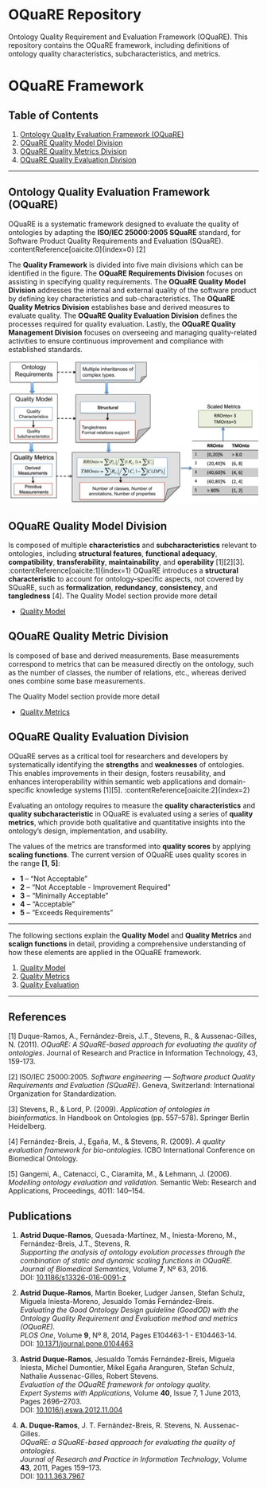 # OQuaRE Repository

Ontology Quality Requirement and Evaluation Framework (OQuaRE). This repository contains the OQuaRE framework, including definitions of ontology quality characteristics, subcharacteristics, and metrics. 

# OQuaRE Framework

## Table of Contents  
1. [Ontology Quality Evaluation Framework (OQuaRE)](README.md)  
2. [OQuaRE Quality Model Division](oquare_docs/quality_model.md)  
3. [OQuaRE Quality Metrics Division](oquare_docs/quality_metrics.md)
4. [OQuaRE Quality Evaluation Division](oquare_docs/quality_evaluation.md)    

---

## Ontology Quality Evaluation Framework (OQuaRE)
  
OQuaRE is a systematic framework designed to evaluate the quality of ontologies by adapting the **ISO/IEC 25000:2005 SQuaRE** standard, for Software Product Quality Requirements and Evaluation (SQuaRE). :contentReference[oaicite:0]{index=0} [2]

The **Quality Framework** is divided into five main divisions which can be identified in the figure. The **OQuaRE Requirements Division** focuses on assisting in specifying quality requirements. The **OQuaRE Quality Model Division** addresses the internal and external quality of the software product by defining key characteristics and sub-characteristics. The **OQuaRE Quality Metrics Division** establishes base and derived measures to evaluate quality. The **OQuaRE Quality Evaluation Division** defines the processes required for quality evaluation. Lastly, the **OQuaRE Quality Management Division** focuses on overseeing and managing quality-related activities to ensure continuous improvement and compliance with established standards.

<div align="center">
  <img src="oquare_docs/images/oquare.png" alt="OQuaRE" width="600">
</div>

## OQuaRE Quality Model Division

Is composed of multiple **characteristics** and **subcharacteristics** relevant to ontologies, including **structural features**, **functional adequacy**, **compatibility**, **transferability**, **maintainability**, and **operability** [1][2][3]. :contentReference[oaicite:1]{index=1} OQuaRE introduces a **structural characteristic** to account for ontology-specific aspects, not covered by SQuaRE, such as **formalization**, **redundancy**, **consistency**, and **tangledness** [4]. The Quality Model section provide more detail 
- [Quality Model](oquare_docs/quality_model.md)

## QOuaRE Quality Metric Division

 Is composed of base and derived measurements. Base measurements correspond to metrics that can be measured directly on the ontology, such as the number of classes, the number of relations, etc., whereas derived ones combine some base measurements.
 
 The Quality Model section provide more detail 
- [Quality Metrics](oquare_docs/quality_metrics.md)

## OQuaRE Quality Evaluation Division 

OQuaRE serves as a critical tool for researchers and developers by systematically identifying the **strengths** and **weaknesses** of ontologies. This enables improvements in their design, fosters reusability, and enhances interoperability within semantic web applications and domain-specific knowledge systems [1][5]. :contentReference[oaicite:2]{index=2}

Evaluating an ontology requires to measure the **quality characteristics** and  **quality subcharacteristic** in OQuaRE is evaluated using a series of **quality metrics**, which provide both qualitative and quantitative insights into the ontology’s design, implementation, and usability. 

The values of the metrics are transformed into **quality scores** by applying **scaling functions**. The current version of OQuaRE uses quality scores in the range **[1, 5]**:
- **1** – “Not Acceptable”  
- **2** – “Not Acceptable - Improvement Required”  
- **3** – “Minimally Acceptable”  
- **4** – “Acceptable”  
- **5** – “Exceeds Requirements”  
---

The following sections explain the **Quality Model** and **Quality Metrics** and **scalign functions** in detail, providing a comprehensive understanding of how these elements are applied in the OQuaRE framework.
1. [Quality Model](oquare_docs/quality_model.md)
2. [Quality Metrics](oquare_docs/quality_metrics.md)
3. [Quality Evaluation](oquare_docs/quality_evaluation.md)
---

## References

[1] Duque-Ramos, A., Fernández-Breis, J.T., Stevens, R., & Aussenac-Gilles, N. (2011). *OQuaRE: A SQuaRE-based approach for evaluating the quality of ontologies*. Journal of Research and Practice in Information Technology, 43, 159-173.  

[2] ISO/IEC 25000:2005. *Software engineering — Software product Quality Requirements and Evaluation (SQuaRE)*. Geneva, Switzerland: International Organization for Standardization.

[3] Stevens, R., & Lord, P. (2009). *Application of ontologies in bioinformatics*. In Handbook on Ontologies (pp. 557–578). Springer Berlin Heidelberg.

[4] Fernández-Breis, J., Egaña, M., & Stevens, R. (2009). *A quality evaluation framework for bio-ontologies*. ICBO International Conference on Biomedical Ontology.

[5] Gangemi, A., Catenacci, C., Ciaramita, M., & Lehmann, J. (2006). *Modelling ontology evaluation and validation*. Semantic Web: Research and Applications, Proceedings, 4011: 140–154.


## Publications

1. **Astrid Duque-Ramos**, Quesada-Martínez, M., Iniesta-Moreno, M., Fernández-Breis, J.T., Stevens, R.  
   *Supporting the analysis of ontology evolution processes through the combination of static and dynamic scaling functions in OQuaRE.*  
   *Journal of Biomedical Semantics*, Volume **7**, Nº 63, 2016.  
   DOI: [10.1186/s13326-016-0091-z](https://doi.org/10.1186/s13326-016-0091-z)

2. **Astrid Duque-Ramos**, Martin Boeker, Ludger Jansen, Stefan Schulz, Miguela Iniesta-Moreno, Jesualdo Tomás Fernández-Breis.  
   *Evaluating the Good Ontology Design guideline (GoodOD) with the Ontology Quality Requirement and Evaluation method and metrics (OQuaRE).*  
   *PLOS One*, Volume **9**, Nº 8, 2014, Pages E104463-1 - E104463-14.  
   DOI: [10.1371/journal.pone.0104463](https://doi.org/10.1371/journal.pone.0104463)

3. **Astrid Duque-Ramos**, Jesualdo Tomás Fernández-Breis, Miguela Iniesta, Michel Dumontier, Mikel Egaña Aranguren, Stefan Schulz, Nathalie Aussenac-Gilles, Robert Stevens.  
   *Evaluation of the OQuaRE framework for ontology quality.*  
   *Expert Systems with Applications*, Volume **40**, Issue 7, 1 June 2013, Pages 2696–2703.  
   DOI: [10.1016/j.eswa.2012.11.004](https://doi.org/10.1016/j.eswa.2012.11.004)

4. **A. Duque-Ramos**, J. T. Fernández-Breis, R. Stevens, N. Aussenac-Gilles.  
   *OQuaRE: a SQuaRE-based approach for evaluating the quality of ontologies.*  
   *Journal of Research and Practice in Information Technology*, Volume **43**, 2011, Pages 159–173.  
   DOI: [10.1.1.363.7967](http://citeseerx.ist.psu.edu/viewdoc/summary?doi=10.1.1.363.7967)
